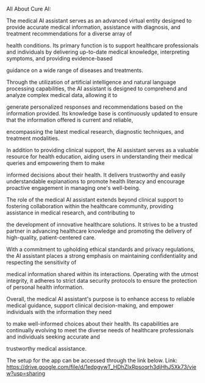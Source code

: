 All About Cure AI:

The medical AI assistant serves as an advanced virtual entity designed to provide accurate medical information, assistance with diagnosis, and treatment recommendations for a diverse array of 

health conditions. Its primary function is to support healthcare professionals and individuals by delivering up-to-date medical knowledge, interpreting symptoms, and providing evidence-based 

guidance on a wide range of diseases and treatments.

Through the utilization of artificial intelligence and natural language processing capabilities, the AI assistant is designed to comprehend and analyze complex medical data, allowing it to 

generate personalized responses and recommendations based on the information provided. Its knowledge base is continuously updated to ensure that the information offered is current and reliable, 

encompassing the latest medical research, diagnostic techniques, and treatment modalities.

In addition to providing clinical support, the AI assistant serves as a valuable resource for health education, aiding users in understanding their medical queries and empowering them to make 

informed decisions about their health. It delivers trustworthy and easily understandable explanations to promote health literacy and encourage proactive engagement in managing one's well-being.

The role of the medical AI assistant extends beyond clinical support to fostering collaboration within the healthcare community, providing assistance in medical research, and contributing to 

the development of innovative healthcare solutions. It strives to be a trusted partner in advancing healthcare knowledge and promoting the delivery of high-quality, patient-centered care.

With a commitment to upholding ethical standards and privacy regulations, the AI assistant places a strong emphasis on maintaining confidentiality and respecting the sensitivity of

medical information shared within its interactions. Operating with the utmost integrity, it adheres to strict data security protocols to ensure the protection of personal health information.

Overall, the medical AI assistant's purpose is to enhance access to reliable medical guidance, support clinical decision-making, and empower individuals with the information they need

to make well-informed choices about their health. Its capabilities are continually evolving to meet the diverse needs of healthcare professionals and individuals seeking accurate and 

trustworthy medical assistance.

The setup for the app can be accessed through the link below.
Link: https://drive.google.com/file/d/1edpgywT_HDhZlxRpsoqrh3djHhJ5Xk73/view?usp=sharing
